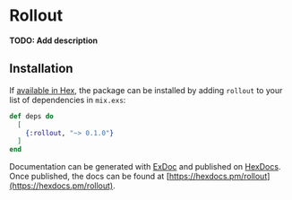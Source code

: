 # Rollout

**TODO: Add description**

## Installation

If [available in Hex](https://hex.pm/docs/publish), the package can be installed
by adding `rollout` to your list of dependencies in `mix.exs`:

```elixir
def deps do
  [
    {:rollout, "~> 0.1.0"}
  ]
end
```

Documentation can be generated with [ExDoc](https://github.com/elixir-lang/ex_doc)
and published on [HexDocs](https://hexdocs.pm). Once published, the docs can
be found at [https://hexdocs.pm/rollout](https://hexdocs.pm/rollout).

